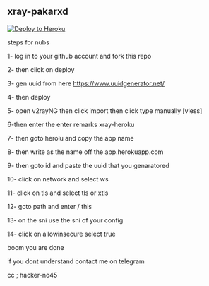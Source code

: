 ## xray-pakarxd


<p><a href="https://dashboard.heroku.com/new?template=https://github.com/black256p/black"> <img src="https://www.herokucdn.com/deploy/button.svg" alt="Deploy to Heroku" /></a></p>

steps for nubs

1- log in to your github account and fork this repo

2- then click on deploy 

3- gen uuid from here https://www.uuidgenerator.net/

4- then deploy

5- open v2rayNG then click import then click type manually [vless]

6-then enter the enter remarks xray-heroku

7- then goto herolu and copy the app name 

8- then write as the name off the app.herokuapp.com

9- then goto id and paste the uuid that you genaratored

10- click on network and select ws 

11- click on tls and select tls or xtls 

12- goto path and enter / this 

13- on the sni use the sni of your config

14- click on allowinsecure select true

boom you are done 

if you dont understand contact me on telegram


cc ; hacker-no45
